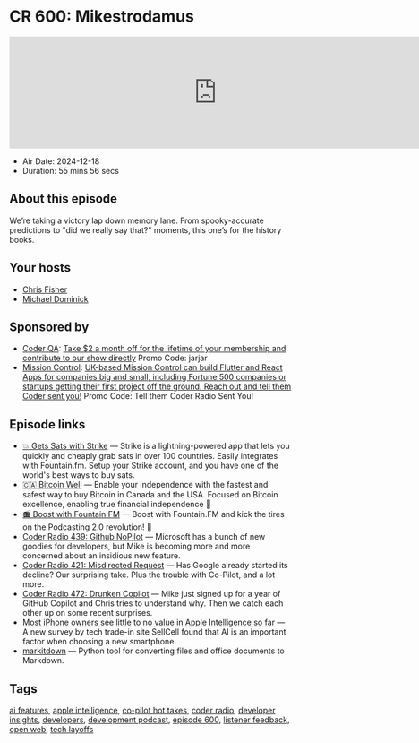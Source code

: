 # CR 600: Mikestrodamus

<iframe src="https://player.fireside.fm/v2/MLf2ZzhC+gC6GcWFU?theme=dark" width="740" height="200" frameborder="0" scrolling="no"></iframe>

* Air Date: 2024-12-18
* Duration: 55 mins 56 secs

## About this episode

We’re taking a victory lap down memory lane. From spooky-accurate predictions to "did we really say that?" moments, this one’s for the history books.

## Your hosts
* [Chris Fisher](https://coder.show/hosts/chrislas)
* [Michael Dominick](https://coder.show/hosts/michael)

## Sponsored by

  * [Coder QA](https://jupitersignal.memberful.com/checkout?plan=53334&coupon=jarjar): [Take $2 a month off for the lifetime of your membership and contribute to our show directly](https://jupitersignal.memberful.com/checkout?plan=53334&coupon=jarjar) Promo Code: jarjar
  * [Mission Control](https://www.mcntrl.com/): [UK-based Mission Control can build Flutter and React Apps for companies big and small, including Fortune 500 companies or startups getting their first project off the ground. Reach out and tell them Coder sent you!](https://www.mcntrl.com/) Promo Code: Tell them Coder Radio Sent You!



## Episode links

  * [💥 Gets Sats with Strike](https://strike.me/ "💥 Gets Sats with Strike") — Strike is a lightning-powered app that lets you quickly and cheaply grab sats in over 100 countries. Easily integrates with Fountain.fm. Setup your Strike account, and you have one of the world's best ways to buy sats.
  * [🇨🇦 Bitcoin Well](https://bitcoinwell.com/ "🇨🇦 Bitcoin Well") — Enable your independence with the fastest and safest way to buy Bitcoin in Canada and the USA. Focused on Bitcoin excellence, enabling true financial independence 🥇
  * [📻 Boost with Fountain.FM](https://fountain.fm/ "📻 Boost with Fountain.FM") — Boost with Fountain.FM and kick the tires on the Podcasting 2.0 revolution! 🚀
  * [Coder Radio 439: Github NoPilot](https://coder.show/439 "Coder Radio 439: Github NoPilot") — Microsoft has a bunch of new goodies for developers, but Mike is becoming more and more concerned about an insidious new feature.
  * [Coder Radio 421: Misdirected Request](https://coder.show/421 "Coder Radio 421: Misdirected Request") — Has Google already started its decline? Our surprising take. Plus the trouble with Co-Pilot, and a lot more.
  * [Coder Radio 472: Drunken Copilot](https://coder.show/472 "Coder Radio 472: Drunken Copilot") — Mike just signed up for a year of GitHub Copilot and Chris tries to understand why. Then we catch each other up on some recent surprises.
  * [Most iPhone owners see little to no value in Apple Intelligence so far](https://9to5mac.com/2024/12/16/most-iphone-owners-see-little-to-no-value-in-apple-intelligence-so-far/ "Most iPhone owners see little to no value in Apple Intelligence so far") — A new survey by tech trade-in site SellCell found that AI is an important factor when choosing a new smartphone.
  * [markitdown](https://github.com/microsoft/markitdown "markitdown") — Python tool for converting files and office documents to Markdown.



## Tags

[ai features](https://coder.show/tags/ai%20features), [apple intelligence](https://coder.show/tags/apple%20intelligence), [co-pilot hot takes](https://coder.show/tags/co-pilot%20hot%20takes), [coder radio](https://coder.show/tags/coder%20radio), [developer insights](https://coder.show/tags/developer%20insights), [developers](https://coder.show/tags/developers), [development podcast](https://coder.show/tags/development%20podcast), [episode 600](https://coder.show/tags/episode%20600), [listener feedback](https://coder.show/tags/listener%20feedback), [open web](https://coder.show/tags/open%20web), [tech layoffs](https://coder.show/tags/tech%20layoffs)